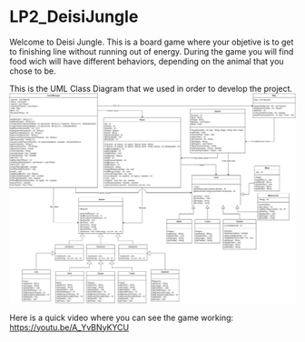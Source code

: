 # LP2_DeisiJungle

Welcome to Deisi Jungle. This is a board game where your objetive is to get to finishing line without running out of energy. During the game you will find food wich will have different behaviors, depending on the animal that you chose to be.


This is the UML Class Diagram that we used in order to develop the project.
![](Diagrama.png?raw=true "Diagrama UML")


Here is a quick video where you can see the game working: https://youtu.be/A_YvBNyKYCU

